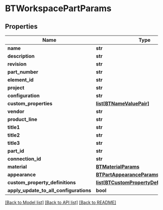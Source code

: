 # BTWorkspacePartParams

## Properties
Name | Type | Description | Notes
------------ | ------------- | ------------- | -------------
**name** | **str** |  | [optional] 
**description** | **str** |  | [optional] 
**revision** | **str** |  | [optional] 
**part_number** | **str** |  | [optional] 
**element_id** | **str** |  | [optional] 
**project** | **str** |  | [optional] 
**configuration** | **str** |  | [optional] 
**custom_properties** | [**list[BTNameValuePair]**](BTNameValuePair.md) |  | [optional] 
**vendor** | **str** |  | [optional] 
**product_line** | **str** |  | [optional] 
**title1** | **str** |  | [optional] 
**title2** | **str** |  | [optional] 
**title3** | **str** |  | [optional] 
**part_id** | **str** |  | [optional] 
**connection_id** | **str** |  | [optional] 
**material** | [**BTMaterialParams**](BTMaterialParams.md) |  | [optional] 
**appearance** | [**BTPartAppearanceParams**](BTPartAppearanceParams.md) |  | [optional] 
**custom_property_definitions** | [**list[BTCustomPropertyDefinitionParams]**](BTCustomPropertyDefinitionParams.md) |  | [optional] 
**apply_update_to_all_configurations** | **bool** |  | [optional] 

[[Back to Model list]](../README.md#documentation-for-models) [[Back to API list]](../README.md#documentation-for-api-endpoints) [[Back to README]](../README.md)



